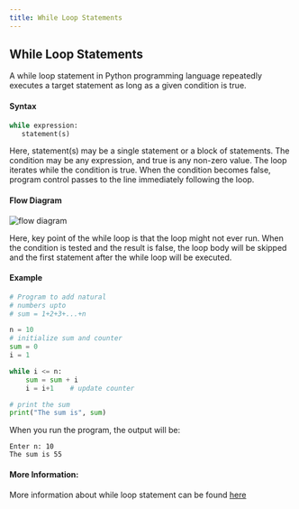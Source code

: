 ```yaml
---
title: While Loop Statements
---
```

## While Loop Statements

A while loop statement in Python programming language repeatedly executes a target statement as long as a given condition is true.

<!-- The article goes here, in GitHub-flavored Markdown. Feel free to add YouTube videos, images, and CodePen/JSBin embeds  -->
#### Syntax
```python
while expression:
   statement(s)
 ```
Here, statement(s) may be a single statement or a block of statements. The condition may be any expression, and true is any non-zero value. The loop iterates while the condition is true.
When the condition becomes false, program control passes to the line immediately following the loop.

#### Flow Diagram
![flow diagram](https://www.tutorialspoint.com/python/images/python_while_loop.jpg)

Here, key point of the while loop is that the loop might not ever run. When the condition is tested and the result is false, the loop body will be skipped and the first statement after the while loop will be executed.

#### Example
```python
# Program to add natural
# numbers upto 
# sum = 1+2+3+...+n

n = 10
# initialize sum and counter
sum = 0
i = 1

while i <= n:
    sum = sum + i
    i = i+1    # update counter

# print the sum
print("The sum is", sum)
```
When you run the program, the output will be:
```
Enter n: 10
The sum is 55
```
#### More Information:
<!-- Please add any articles you think might be helpful to read before writing the article -->
More information about while loop statement can be found [here](https://docs.python.org/3/reference/compound_stmts.html?highlight=while#the-while-statement)

